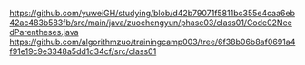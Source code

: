 https://github.com/yuweiGH/studying/blob/d42b79071f5811bc355e4caa6eb42ac483b583fb/src/main/java/zuochengyun/phase03/class01/Code02NeedParentheses.java
https://github.com/algorithmzuo/trainingcamp003/tree/6f38b06b8af0691a4f91e19c9e3348a5dd1d34cf/src/class01